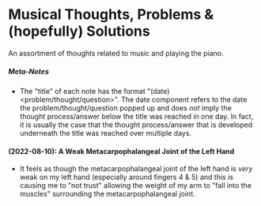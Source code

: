 # Musical Thoughts, Problems & (hopefully) Solutions

An assortment of thoughts related to music and playing the piano.

##### Meta-Notes

* The "title" of each note has the format "(date) <problem/thought/question>". The date component refers to the date the
  problem/thought/question popped up and does *not* imply the thought process/answer below the title was reached in one
  day. In fact, it is usually the case that the thought process/answer that is developed underneath the title was
  reached over multiple days.

#### (2022-08-10): A Weak Metacarpophalangeal Joint of the Left Hand

* It feels as though the metacarpophalangeal joint of the left hand is *very* weak on my left hand (especially around
  fingers 4 & 5) and this is causing me to "not trust" allowing the weight of my arm to "fall into the muscles"
  surrounding the metacarpophalangeal joint.
